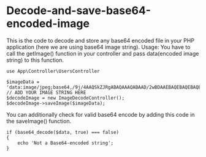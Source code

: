 # Decode-and-save-base64-encoded-image
This is the code to decode and store any base64 encoded file  in your PHP application (here we are using base64 image string).
Usage: You have to call the getImage() function in your controller and pass data(encoded image string) to this function.

    use App\Controller\UsersController

    $imageData = 'data:image/jpeg;base64,/9j/4AAQSkZJRgABAQAAAQABAAD/2wBDAAEBAQEBAQEBAQEBAQEBAQEBAQEBAQEBAQEBAQEBAQEBAQEBAQEBAQEBAQEBAQEBAQEBAQEBAQEBAQEBAQEBAQH/mQll+8'  // ADD YOUR IMAGE STRING HERE
    $decodeImage = new ImageDecodeController();
    $decodeImage->saveImage($imageData); 
    
You can additionally check for valid base64 encode by adding this code in the saveImage() function.

    if (base64_decode($data, true) === false)
    {
        echo 'Not a Base64-encoded string';
    }
